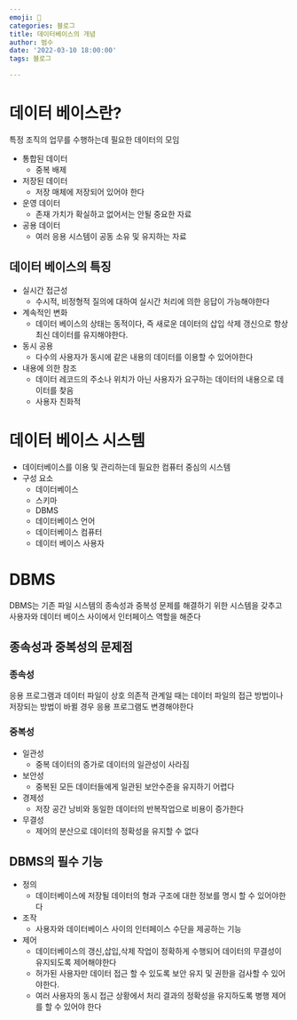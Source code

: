 ```yaml
---
emoji: 🏃
categories: 블로그
title: 데이터베이스의 개념
author: 범수
date: '2022-03-10 18:00:00'
tags: 블로그

---
```


# 데이터 베이스란?

특정 조직의 업무를 수행하는데 필요한 데이터의 모임

- 통합된 데이터
  - 중복 배제
- 저장된 데이터
  - 저장 매체에 저장되어 있어야 한다
- 운영 데이터
  - 존재 가치가 확실하고 없어서는 안될 중요한 자료
- 공용 데이터
  - 여러 응용 시스템이 공동 소유 및 유지하는 자료

## 데이터 베이스의 특징

- 실시간 접근성
  - 수시적, 비정형적 질의에 대하여 실시간 처리에 의한 응답이 가능해야한다
- 계속적인 변화
  - 데이터 베이스의 상태는 동적이다, 즉 새로운 데이터의 삽입 삭제 갱신으로 항상 최신 데이터를 유지해야한다.
- 동시 공용
  - 다수의 사용자가 동시에 같은 내용의 데이터를 이용할 수 있어야한다
- 내용에 의한 참조
  - 데이터 레코드의 주소나 위치가 아닌 사용자가 요구하는 데이터의 내용으로 데이터를 찾음
  - 사용자 친화적

# 데이터 베이스 시스템

- 데이터베이스를 이용 및 관리하는데 필요한 컴퓨터 중심의 시스템
- 구성 요소
  - 데이터베이스
  - 스키마
  - DBMS
  - 데이터베이스 언어
  - 데이터베이스 컴퓨터
  - 데이터 베이스 사용자

# DBMS

DBMS는 기존 파일 시스템의 종속성과 중복성 문제를 해결하기 위한 시스템을 갖추고 사용자와 데이터 베이스 사이에서 인터페이스 역할을 해준다

## 종속성과 중복성의 문제점

### 종속성

응용 프로그램과 데이터 파일이 상호 의존적 관계일 때는 데이터 파일의 접근 방법이나 저장되는 방법이 바뀔 경우 응용 프로그램도 변경해야한다

### 중복성

- 일관성
  - 중복 데이터의 증가로 데이터의 일관성이 사라짐
- 보안성
  - 중복된 모든 데이터들에게 일관된 보안수준을 유지하기 어렵다
- 경제성
  - 저장 공간 낭비와 동일한 데이터의 반복작업으로 비용이 증가한다
- 무결성
  - 제어의 분산으로 데이터의 정확성을 유지할 수 없다

## DBMS의 필수 기능

- 정의
  - 데이터베이스에 저장될 데이터의 형과 구조에 대한 정보를 명시 할 수 있어야한다
- 조작
  - 사용자와 데이터베이스 사이의 인터페이스 수단을 제공하는 기능
- 제어
  - 데이터베이스의 갱신,삽입,삭제 작업이 정확하게 수행되어 데이터의 무결성이 유지되도록 제어해야한다
  - 허가된 사용자만 데이터 접근 할 수 있도록 보안 유지 및 권한을 검사할 수 있어야한다.
  - 여러 사용자의 동시 접근 상황에서 처리 결과의 정확성을 유지하도록 병행 제어를 할 수 있어야 한다
